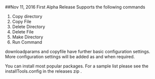 ##Nov 11, 2016
First Alpha Release 
Supports the following commands 
1. Copy directory 
2. Copy File 
3. Delete Directory
4. Delete File
5. Make Directory
6. Run Command

downloadparams and copyfile have further basic configuration settings. More configuration settings will be added as and when required.

You can install most popular packages. For a sample list please see the installTools.config in the releases zip . 